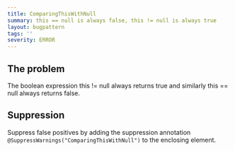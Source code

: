 ```yaml
---
title: ComparingThisWithNull
summary: this == null is always false, this != null is always true
layout: bugpattern
tags: ''
severity: ERROR
---
```


<!--
*** AUTO-GENERATED, DO NOT MODIFY ***
To make changes, edit the @BugPattern annotation or the explanation in docs/bugpattern.
-->

## The problem
The boolean expression this != null always returns true and similarly this == null always returns false.

## Suppression
Suppress false positives by adding the suppression annotation `@SuppressWarnings("ComparingThisWithNull")` to the enclosing element.
